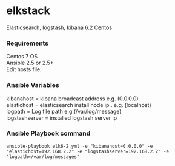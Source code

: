 # elkstack
Elasticsearch, logstash, kibana 6.2 Centos

### Requirements
Centos 7 OS <br/>
Ansible 2.5 or 2.5+ <br/>
Edit hosts file. <br/>

### Ansible Variables

kibanahost = kibana broadcast address e.g. (0.0.0.0) <br/>
elastichost = elasticsearch install node ip.. e.g. (localhost) <br/>
logpath = Log file path e.g.(/var/log/message) <br/>
logstashserver = installed logstash server ip <br/>

### Ansible Playbook command

```
ansible-playbook elk6-2.yml -e "kibanahost=0.0.0.0" -e "elastichost=192.168.2.2" -e "logstashserver=192.168.2.2" -e "logpath=/var/log/messages"
```
